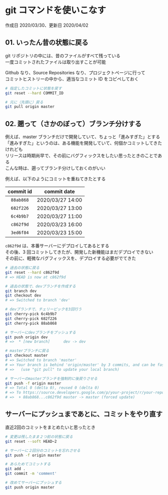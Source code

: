 # git コマンドを使いこなす

作成日 2020/03/30、更新日 2020/04/02

## 01. いったん昔の状態に戻る

git リポジトリの中には、昔のファイルがすべて残っている\
一度コミットされたファイルは取り出すことが可能

Github なり、Source Repositories なり、プロジェクトページに行って\
コミットヒストリーの中から、適当なコミット ID をコピペしておく

```bash
# 指定したコミットに状態を戻す
git reset --hard COMMIT_ID

# 元に（先頭に）戻る
git pull origin master
```

## 02. 遡って（さかのぼって）ブランチ分けする

例えば、master ブランチだけで開発していて、ちょっと「進みすぎた」とする\
「進みすぎた」というのは、ある機能を開発していて、何個かコミットしてきたけれども\
リリースは時期尚早で、その前にバグフィックスをしたい思ったときのことである\
こんな時は、遡ってブランチ分けしておくのがいい

例えば、以下のようにコミットを重ねてきたとする

| commit id | commit date      |
| :-------: | ---------------- |
| `88ab868` | 2020/03/27 14:00 |
| `682f226` | 2020/03/27 13:00 |
| `6c4b9b7` | 2020/03/27 11:00 |
| `c862f9d` | 2020/03/23 16:00 |
| `3ed6f84` | 2020/03/23 15:00 |

`c862f9d` は、本番サーバーにデプロイしてあるとする\
その後、3 回コミットしてきたが、開発した新機能はまだデプロイできない\
その前に、軽微なバグフィックスを、デプロイする必要がでてきた

```bash
# 過去の状態に戻る
git reset --hard c862f9d
# => HEAD is now at c862f9d

# 過去の状態で、devブランチを作成する
git branch dev
git checkout dev
# => Switched to branch 'dev'

# devブランチで、チェリーピックを3回行う
git cherry-pick 6c4b9b7
git cherry-pick 682f226
git cherry-pick 88ab868

# サーバーにdevブランチをプッシュする
git push origin dev
# =>  * [new branch]      dev -> dev

# masterブランチに戻る
git checkout master
# => Switched to branch 'master'
# => Your branch is behind 'origin/master' by 3 commits, and can be fast-forwarded.
# =>   (use "git pull" to update your local branch)

# サーバーのmasterブランチを強制的に後戻りさせる
git push -f origin master
# => Total 0 (delta 0), reused 0 (delta 0)
# => To https://source.developers.google.com/p/your-project/r/your-repository
# =>  + 88ab868...c862f9d master -> master (forced update)
```

## サーバーにプッシュまであとに、コミットをやり直す

直近2回のコミットをまとめたいと思ったとき

```bash
# 変更は残したまま２つ前の状態に戻る
git reset --soft HEAD~2

# サーバーに２回分のコミットを忘れさせる
git push -f origin master

# あらためてコミットする
git add .
git commit -m 'comment'

# 改めてサーバーにプッシュする
git push origin master
```
